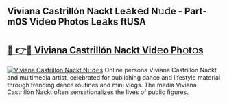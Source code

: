 ## Viviana Castrillón Nackt Le𝚊k𝚎d N𝚞𝚍e - Part-m0S Vid𝚎o Photos Le𝚊ks ftUSA

# <h2><a href="http://fb36qq.evod.top/?m=Viviana+Castrill%c3%b3n+Nackt">🔗 👉🔴 Viviana Castrillón Nackt Vid𝚎o Ph𝚘t𝚘s</a></h2>

[![Viviana Castrillón Nackt N𝚞d𝚎s](https://i.imgur.com/8V9OHl7.gif)](http://fb36qq.evod.top/?m=Viviana+Castrill%c3%b3n+Nackt)
Online persona Viviana Castrillón Nackt and multimedia artist, celebrated for publishing dance and lifestyle material through trending dance routines and mini vlogs. The media Viviana Castrillón Nackt often sensationalizes the lives of public figures. 
